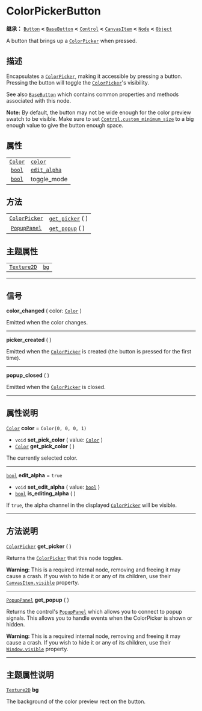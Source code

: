 <!-- ⚠ 请勿编辑本文件 ⚠ -->
<!-- 本文档使用脚本从 WeDot 引擎源码仓库生成。 -->
<!-- 生成脚本：https://github.com/WeDot-Engine/WeDot/tree/4.3/doc/tools/make_md.py； -->
<!-- 原文件：https://github.com/WeDot-Engine/WeDot/tree/4.3/doc/classes/ColorPickerButton.xml。 -->

<div id="_class_colorpickerbutton"></div>

# ColorPickerButton

**继承：** [`Button`](class_button.md) **<** [`BaseButton`](class_basebutton.md) **<** [`Control`](class_control.md) **<** [`CanvasItem`](class_canvasitem.md) **<** [`Node`](class_node.md) **<** [`Object`](class_object.md)

A button that brings up a [`ColorPicker`](class_colorpicker.md) when pressed.

## 描述

Encapsulates a [`ColorPicker`](class_colorpicker.md), making it accessible by pressing a button. Pressing the button will toggle the [`ColorPicker`](class_colorpicker.md)'s visibility.

See also [`BaseButton`](class_basebutton.md) which contains common properties and methods associated with this node.

 **Note:** By default, the button may not be wide enough for the color preview swatch to be visible. Make sure to set [`Control.custom_minimum_size`](class_control.md#class_control_property_custom_minimum_size) to a big enough value to give the button enough space.

## 属性

|||
|:-:|:--|
| [`Color`](class_color.md) | [`color`](class_colorpickerbutton.md#class_colorpickerbutton_property_color)           | ``Color(0, 0, 0, 1)``                                                                          |
| [`bool`](class_bool.md)   | [`edit_alpha`](class_colorpickerbutton.md#class_colorpickerbutton_property_edit_alpha) | ``true``                                                                                       |
| [`bool`](class_bool.md)   | toggle_mode                                                                            | ``true`` (overrides [`BaseButton`](class_basebutton.md#class_basebutton_property_toggle_mode)) |

## 方法

|||
|:-:|:--|
| [`ColorPicker`](class_colorpicker.md) | [`get_picker`](class_colorpickerbutton.md#class_colorpickerbutton_method_get_picker) ( ) |
| [`PopupPanel`](class_popuppanel.md)   | [`get_popup`](class_colorpickerbutton.md#class_colorpickerbutton_method_get_popup) ( )   |

## 主题属性

|||
|:-:|:--|
| [`Texture2D`](class_texture2d.md) | [`bg`](class_colorpickerbutton.md#class_colorpickerbutton_theme_icon_bg) |

<!-- rst-class:: classref-section-separator -->

---

## 信号

<div id="_class_class_colorpickerbutton_signal_color_changed"></div>

**color_changed** ( color: [`Color`](class_color.md) ) <div id="class_colorpickerbutton_signal_color_changed"></div>

Emitted when the color changes.

<!-- rst-class:: classref-item-separator -->

---

<div id="_class_class_colorpickerbutton_signal_picker_created"></div>

**picker_created** ( ) <div id="class_colorpickerbutton_signal_picker_created"></div>

Emitted when the [`ColorPicker`](class_colorpicker.md) is created (the button is pressed for the first time).

<!-- rst-class:: classref-item-separator -->

---

<div id="_class_class_colorpickerbutton_signal_popup_closed"></div>

**popup_closed** ( ) <div id="class_colorpickerbutton_signal_popup_closed"></div>

Emitted when the [`ColorPicker`](class_colorpicker.md) is closed.

<!-- rst-class:: classref-section-separator -->

---

## 属性说明

<div id="_class_colorpickerbutton_property_color"></div>

[`Color`](class_color.md) **color** = ``Color(0, 0, 0, 1)`` <div id="class_colorpickerbutton_property_color"></div>

- `void` **set_pick_color** ( value: [`Color`](class_color.md) )
- [`Color`](class_color.md) **get_pick_color** ( )

The currently selected color.

<!-- rst-class:: classref-item-separator -->

---

<div id="_class_colorpickerbutton_property_edit_alpha"></div>

[`bool`](class_bool.md) **edit_alpha** = ``true`` <div id="class_colorpickerbutton_property_edit_alpha"></div>

- `void` **set_edit_alpha** ( value: [`bool`](class_bool.md) )
- [`bool`](class_bool.md) **is_editing_alpha** ( )

If `true`, the alpha channel in the displayed [`ColorPicker`](class_colorpicker.md) will be visible.

<!-- rst-class:: classref-section-separator -->

---

## 方法说明

<div id="_class_colorpickerbutton_method_get_picker"></div>

[`ColorPicker`](class_colorpicker.md) **get_picker** ( )<div id="class_colorpickerbutton_method_get_picker"></div>

Returns the [`ColorPicker`](class_colorpicker.md) that this node toggles.

 **Warning:** This is a required internal node, removing and freeing it may cause a crash. If you wish to hide it or any of its children, use their [`CanvasItem.visible`](class_canvasitem.md#class_canvasitem_property_visible) property.

<!-- rst-class:: classref-item-separator -->

---

<div id="_class_colorpickerbutton_method_get_popup"></div>

[`PopupPanel`](class_popuppanel.md) **get_popup** ( )<div id="class_colorpickerbutton_method_get_popup"></div>

Returns the control's [`PopupPanel`](class_popuppanel.md) which allows you to connect to popup signals. This allows you to handle events when the ColorPicker is shown or hidden.

 **Warning:** This is a required internal node, removing and freeing it may cause a crash. If you wish to hide it or any of its children, use their [`Window.visible`](class_window.md#class_window_property_visible) property.

<!-- rst-class:: classref-section-separator -->

---

## 主题属性说明

<div id="_class_colorpickerbutton_theme_icon_bg"></div>

[`Texture2D`](class_texture2d.md) **bg** <div id="class_colorpickerbutton_theme_icon_bg"></div>

The background of the color preview rect on the button.

[^virtual]: 本方法通常需要用户覆盖才能生效。
[^const]: 本方法无副作用，不会修改该实例的任何成员变量。
[^vararg]: 本方法除了能接受在此处描述的参数外，还能够继续接受任意数量的参数。
[^constructor]: 本方法用于构造某个类型。
[^static]: 调用本方法无需实例，可直接使用类名进行调用。
[^operator]: 本方法描述的是使用本类型作为左操作数的有效运算符。
[^bitfield]: 这个值是由下列位标志构成位掩码的整数。
[^void]: 无返回值。
